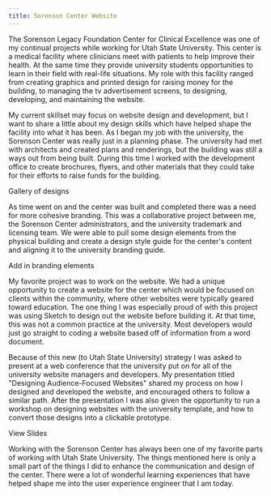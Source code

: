 ```yaml
---
title: Sorenson Center Website
---
```


The Sorenson Legacy Foundation Center for Clinical Excellence was one of my continual projects while working for Utah State University. This center is a medical facility where clinicians meet with patients to help improve their health. At the same time they provide university students opportunities to learn in their field with real-life situations. My role with this facility ranged from creating graphics and printed design for raising money for the building, to managing the tv advertisement screens, to designing, developing, and maintaining the website.

My current skillset may focus on website design and development, but I want to share a little about my design skills which have helped shape the facility into what it has been. As I began my job with the university, the Sorenson Center was really just in a planning phase. The university had met with architects and created plans and renderings, but the building was still a ways out from being built. During this time I worked with the development office to create brochures, flyers, and other materials that they could take for their efforts to raise funds for the building. 

<dev-note>Gallery of designs</dev-note>

As time went on and the center was built and completed there was a need for more cohesive branding. This was a collaborative project between me, the Sorenson Center administrators, and the university trademark and licensing team. We were able to pull some design elements from the physical building and create a design style guide for the center's content and aligning it to the university branding guide.

<dev-note>Add in branding elements</dev-note>

My favorite project was to work on the website. We had a unique opportunity to create a website for the center which would be focused on clients within the community, where other websites were typically geared toward education. The one thing I was especially proud of with this project was using Sketch to design out the website before building it. At that time, this was not a common practice at the university. Most developers would just go straight to coding a website based off of information from a word document. 

Because of this new (to Utah State University) strategy I was asked to present at a web conference that the university put on for all of the university website managers and developers. My presentation titled "Designing Audience-Focused Websites" shared my process on how I designed and developed the website, and encouraged others to follow a similar path. After the presentation I was also given the opportunity to run a workshop on designing websites with the university template, and how to convert those designs into a clickable prototype.

<b-embed-responsive src="https://cdnapisec.kaltura.com/html5/html5lib/v2.95/mwEmbedFrame.php/p/1560811/uiconf_id/18216181/entry_id/0_quw2f0cp?wid=1_3rxdrjx9&iframeembed=true&playerId=kaltura_player&entry_id=0_quw2f0cp&widget_id=1_3rxdrjx9"></b-embed-responsive>

<p class="text-center">
  <b-btn href="/img/projects/scce/Designing Audience-Focused Websites.pdf" target="_blank">View Slides</b-btn>
</p>

Working with the Sorenson Center has always been one of my favorite parts of working with Utah State University. The things mentioned here is only a small part of the things I did to enhance the communication and design of the center. There were a lot of wonderful learning experiences that have helped shape me into the user experience engineer that I am today.